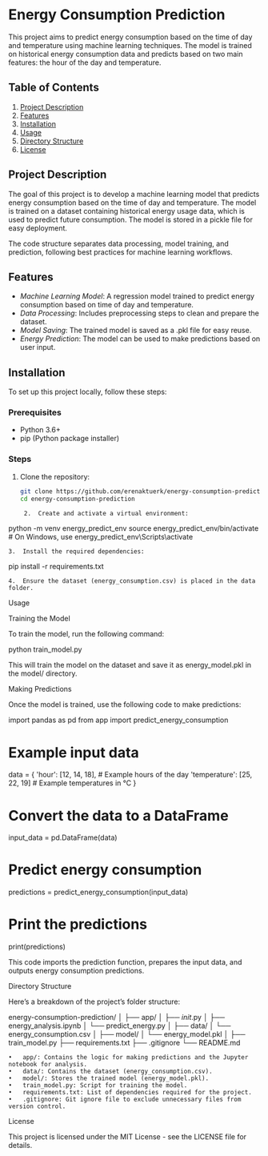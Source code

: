 ﻿# Energy Consumption Prediction

This project aims to predict energy consumption based on the time of day and temperature using machine learning techniques. The model is trained on historical energy consumption data and predicts based on two main features: the hour of the day and temperature.

## Table of Contents

1. [Project Description](#project-description)
2. [Features](#features)
3. [Installation](#installation)
4. [Usage](#usage)
5. [Directory Structure](#directory-structure)
6. [License](#license)

## Project Description

The goal of this project is to develop a machine learning model that predicts energy consumption based on the time of day and temperature. The model is trained on a dataset containing historical energy usage data, which is used to predict future consumption. The model is stored in a pickle file for easy deployment.

The code structure separates data processing, model training, and prediction, following best practices for machine learning workflows.

## Features

- *Machine Learning Model*: A regression model trained to predict energy consumption based on time of day and temperature.
- *Data Processing*: Includes preprocessing steps to clean and prepare the dataset.
- *Model Saving*: The trained model is saved as a .pkl file for easy reuse.
- *Energy Prediction*: The model can be used to make predictions based on user input.

## Installation

To set up this project locally, follow these steps:

### Prerequisites

- Python 3.6+
- pip (Python package installer)

### Steps

1. Clone the repository:
   ```bash
   git clone https://github.com/erenaktuerk/energy-consumption-prediction.git
   cd energy-consumption-prediction

	2.	Create and activate a virtual environment:

python -m venv energy_predict_env
source energy_predict_env/bin/activate  # On Windows, use energy_predict_env\Scripts\activate


	3.	Install the required dependencies:

pip install -r requirements.txt


	4.	Ensure the dataset (energy_consumption.csv) is placed in the data folder.

Usage

Training the Model

To train the model, run the following command:

python train_model.py

This will train the model on the dataset and save it as energy_model.pkl in the model/ directory.

Making Predictions

Once the model is trained, use the following code to make predictions:

import pandas as pd
from app import predict_energy_consumption

# Example input data
data = {
    'hour': [12, 14, 18],  # Example hours of the day
    'temperature': [25, 22, 19]  # Example temperatures in °C
}

# Convert the data to a DataFrame
input_data = pd.DataFrame(data)

# Predict energy consumption
predictions = predict_energy_consumption(input_data)

# Print the predictions
print(predictions)

This code imports the prediction function, prepares the input data, and outputs energy consumption predictions.

Directory Structure

Here’s a breakdown of the project’s folder structure:

energy-consumption-prediction/
│
├── app/
│   ├── _init_.py
│   ├── energy_analysis.ipynb
│   └── predict_energy.py
│
├── data/
│   └── energy_consumption.csv
│
├── model/
│   └── energy_model.pkl
│
├── train_model.py
├── requirements.txt
├── .gitignore
└── README.md

	•	app/: Contains the logic for making predictions and the Jupyter notebook for analysis.
	•	data/: Contains the dataset (energy_consumption.csv).
	•	model/: Stores the trained model (energy_model.pkl).
	•	train_model.py: Script for training the model.
	•	requirements.txt: List of dependencies required for the project.
	•	.gitignore: Git ignore file to exclude unnecessary files from version control.

License

This project is licensed under the MIT License - see the LICENSE file for details.
